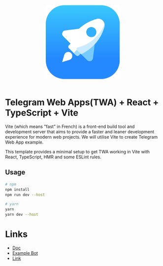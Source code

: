 <p align="center">
  <br>
  <img width="240" src="./src/assets/tapps.png" alt="logo of telegram web apps">
  <br>
  <br>
</p>

# Telegram Web Apps(TWA) + React + TypeScript + Vite

Vite (which means "fast" in French) is a front-end build tool and development server that aims to provide a faster and leaner development experience for modern web projects. We will utilise Vite to create Telegram Web App example.

This template provides a minimal setup to get TWA working in Vite with React, TypeScript, HMR and some ESLint rules.

## Usage

```bash
# npm
npm install
npm run dev --host
```
```bash
# yarn
yarn
yarn dev --host
```

# Links
- [Doc](https://docs.ton.org/develop/dapps/twa)
- [Example Bot](https://t.me/vite_twa_example_bot)
- [Link](https://twa-dev.github.io/tma-healthcare/)
